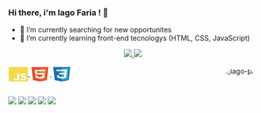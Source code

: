 ### Hi there, i'm Iago Faria ! 👋

- 🔭 I’m currently searching for new opportunites
- 🌱 I’m currently learning front-end tecnologys  (HTML, CSS, JavaScript)

<div align="center">
  <a href="https://github.com/Iagoufaria">
  <img height="180em" src="https://github-readme-stats.vercel.app/api?username=Iagoufaria&show_icons=true&theme=dark&include_all_commits=true&count_private=true"/>
  <img height="180em" src="https://github-readme-stats.vercel.app/api/top-langs/?username=Iagoufaria&layout=compact&langs_count=7&theme=dark"/>
</div>
<div style="display: inline_block"><br>
  <img align="center" alt="Iago-Js" height="30" width="40" src="https://raw.githubusercontent.com/devicons/devicon/master/icons/javascript/javascript-plain.svg">
  <img align="center" alt="Iago-HTML" height="30" width="40" src="https://raw.githubusercontent.com/devicons/devicon/master/icons/html5/html5-original.svg">
  <img align="center" alt="Iago-CSS" height="30" width="40" src="https://raw.githubusercontent.com/devicons/devicon/master/icons/css3/css3-original.svg">
  <img align="right" alt="Iago-pic" height="150" style="border-radius:50px;" src="https://cdn.discordapp.com/attachments/315274706338971650/902206621281833030/download20211001114455.png">
</div>
  
  ##
  
  <div> 
  <a href="https://www.youtube.com/channel/UCbxdNXZmmrSoqlSSDEuCI4g" target="_blank"><img src="https://img.shields.io/badge/YouTube-FF0000?style=for-the-badge&logo=youtube&logoColor=white"></a>
  <a href="https://instagram.com/iagoufaria" target="_blank"><img src="https://img.shields.io/badge/-Instagram-%23E4405F?style=for-the-badge&logo=instagram&logoColor=white"></a>
 	<a href="https://www.twitch.tv/heanix" target="_blank"><img src="https://img.shields.io/badge/Twitch-9146FF?style=for-the-badge&logo=twitch&logoColor=white"></a>
  <a href = "mailto:contatoiagofaria@gmail.com" target="_blank"><img src="https://img.shields.io/badge/-Gmail-%23333?style=for-the-badge&logo=gmail&logoColor=white" ></a>
  <a href="https://www.linkedin.com/in/iagoufaria/" target="_blank"><img src="https://img.shields.io/badge/-LinkedIn-%230077B5?style=for-the-badge&logo=linkedin&logoColor=white" target="_blank"></a> 
 
 
</div>







